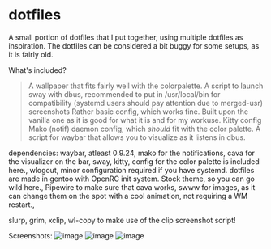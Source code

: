 # dotfiles
A small portion of dotfiles that I put together, using multiple dotfiles as inspiration. The dotfiles can be considered a bit buggy for some setups, as it is fairly old.

What's included?
> A wallpaper that fits fairly well with the colorpalette.
> A script to launch sway with dbus, recommended to put in /usr/local/bin for compatibility (systemd users should pay attention due to merged-usr)
> screenshots
> Rather basic config, which works fine. Built upon the vanilla one as it is good for what it is and for my workuse.
> Kitty config
> Mako (notif) daemon config, which *should* fit with the color palette.
> A script for waybar that allows you to visualize as it listens in dbus.

dependencies:
 waybar, atleast 0.9.24,
 mako for the notifications,
 cava for the visualizer on the bar,
 sway,
 kitty, config for the color palette is included here.,
 wlogout, minor configuration required if you have systemd. dotfiles are made in gentoo with OpenRC init system. Stock theme, so you can go wild here.,
 Pipewire to make sure that cava works,
 swww for images, as it can change them on the spot with a cool animation, not requiring a WM restart.,

 slurp, grim, xclip, wl-copy to make use of the clip screenshot script!


Screenshots:
![image](https://github.com/crimsonmoon2301/dotfiles/assets/150836006/4e9922b3-f341-4793-9452-e327c8641cdf)
![image](https://github.com/crimsonmoon2301/dotfiles/assets/150836006/a34944f7-9d6a-4345-a214-b1ad3e1ddc5c)
![image](https://github.com/crimsonmoon2301/dotfiles/assets/150836006/e043e4a7-fa07-46ad-b268-2bb64dfad1d9)



